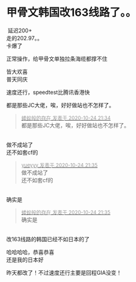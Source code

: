# 甲骨文韩国改163线路了。。


<img src="static/image/smiley/yct/009.gif" smilieid="44" border="0" alt="" /> 延迟200+<br />
走的202.97。。<br />
卡爆了<img src="static/image/smiley/yct/006.gif" smilieid="32" border="0" alt="" /><img id="aimg_r738p" onclick="zoom(this, this.src, 0, 0, 0)" class="zoom" src="https://cdn.jsdelivr.net/gh/hishis/forum-master/public/images/patch.gif" onmouseover="img_onmouseoverfunc(this)" onload="thumbImg(this)" border="0" alt="" />

正常操作，给甲骨文单独拉条海缆都撑不住

皆大欢喜<br />
普天同庆<br />
<img src="static/image/smiley/default/biggrin.gif" smilieid="3" border="0" alt="" />

速度还行，speedtest比腾讯香港快

都是那些JC大佬，唉，好好做站也不怎样了。

<div class="quote"><blockquote><font size="2"><a href="https://www.hostloc.com/forum.php?mod=redirect&amp;goto=findpost&amp;pid=9347756&amp;ptid=758109" target="_blank"><font color="#999999">蝼蚁般的存在 发表于 2020-10-24 21:34</font></a></font><br />
都是那些JC大佬，唉，好好做站也不怎样了。</blockquote></div><br />
做不成站了<br />
还不如套cf的<img id="aimg_knFSD" onclick="zoom(this, this.src, 0, 0, 0)" class="zoom" src="https://cdn.jsdelivr.net/gh/hishis/forum-master/public/images/patch.gif" onmouseover="img_onmouseoverfunc(this)" onload="thumbImg(this)" border="0" alt="" />

<div class="quote"><blockquote><font size="2"><a href="https://www.hostloc.com/forum.php?mod=redirect&amp;goto=findpost&amp;pid=9347759&amp;ptid=758109" target="_blank"><font color="#999999">yueyyy 发表于 2020-10-24 21:35</font></a></font><br />
做不成站了<br />
还不如套cf的</blockquote></div><br />
确实是

<div class="quote"><blockquote><font size="2"><a href="https://www.hostloc.com/forum.php?mod=redirect&amp;goto=findpost&amp;pid=9347763&amp;ptid=758109" target="_blank"><font color="#999999">蝼蚁般的存在 发表于 2020-10-24 21:35</font></a></font><br />
确实是</blockquote></div><br />
<img src="static/image/smiley/yct/003.gif" smilieid="50" border="0" alt="" />改163线路的韩国已经不如日本的了<img id="aimg_VnCkr" onclick="zoom(this, this.src, 0, 0, 0)" class="zoom" src="https://cdn.jsdelivr.net/gh/hishis/forum-master/public/images/patch.gif" onmouseover="img_onmouseoverfunc(this)" onload="thumbImg(this)" border="0" alt="" />

哈哈哈哈，恭喜恭喜<br />
还是我的日本好

昨天都改了！不过速度还行主要是回程GIA没变！<img id="aimg_E3I5Z" onclick="zoom(this, this.src, 0, 0, 0)" class="zoom" src="https://cdn.jsdelivr.net/gh/hishis/forum-master/public/images/patch.gif" onmouseover="img_onmouseoverfunc(this)" onload="thumbImg(this)" border="0" alt="" />
